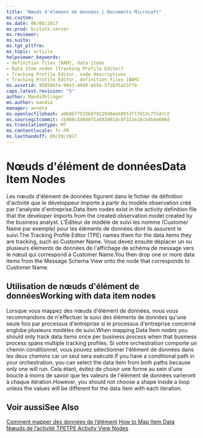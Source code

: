 ```yaml
---
title: "Nœuds d’élément de données | Documents Microsoft"
ms.custom: 
ms.date: 06/08/2017
ms.prod: biztalk-server
ms.reviewer: 
ms.suite: 
ms.tgt_pltfrm: 
ms.topic: article
helpviewer_keywords:
- definition files [BAM], data items
- Data Item nodes [Tracking Profile Editor]
- Tracking Profile Editor, node descriptions
- Tracking Profile Editor, definition files [BAM]
ms.assetid: 95856bfa-90e3-49d9-b55b-5f1b35a23f78
caps.latest.revision: "5"
author: MandiOhlinger
ms.author: mandia
manager: anneta
ms.openlocfilehash: a968bf7533697922938eeb8953f17813c77147c2
ms.sourcegitcommit: cb908c540d8f1a692d01dc8f313e16cb4b4e696d
ms.translationtype: MT
ms.contentlocale: fr-FR
ms.lasthandoff: 09/20/2017
---
```

# <a name="data-item-nodes"></a><span data-ttu-id="7f397-102">Nœuds d'élément de données</span><span class="sxs-lookup"><span data-stu-id="7f397-102">Data Item Nodes</span></span>
<span data-ttu-id="7f397-103">Les nœuds d'élément de données figurent dans le fichier de définition d'activité que le développeur importe à partir du modèle observation créé par l'analyste d'entreprise.</span><span class="sxs-lookup"><span data-stu-id="7f397-103">Data Item nodes exist in the activity definition file that the developer imports from the created observation model created by the business analyst.</span></span> <span data-ttu-id="7f397-104">L'Éditeur de modèle de suivi les nomme (Customer Name par exemple) pour les éléments de données dont ils assurent le suivi.</span><span class="sxs-lookup"><span data-stu-id="7f397-104">The Tracking Profile Editor (TPE) names them for the data items they are tracking, such as Customer Name.</span></span> <span data-ttu-id="7f397-105">Vous devez ensuite déplacer un ou plusieurs éléments de données de l'affichage de schéma de message vers le nœud qui correspond à Customer Name.</span><span class="sxs-lookup"><span data-stu-id="7f397-105">You then drop one or more data items from the Message Schema View onto the node that corresponds to Customer Name.</span></span>  
  
## <a name="working-with-data-item-nodes"></a><span data-ttu-id="7f397-106">Utilisation de nœuds d'élément de données</span><span class="sxs-lookup"><span data-stu-id="7f397-106">Working with data item nodes</span></span>  
 <span data-ttu-id="7f397-107">Lorsque vous mappez des nœuds d'élément de données, nous vous recommandons de n'effectuer le suivi des éléments de données qu'une seule fois par processus d'entreprise si le processus d'entreprise concerné englobe plusieurs modèles de suivi.</span><span class="sxs-lookup"><span data-stu-id="7f397-107">When mapping Data Item nodes you should only track data items once per business process when that business process spans multiple tracking profiles.</span></span> <span data-ttu-id="7f397-108">Si votre orchestration comporte un chemin conditionnel, vous pouvez sélectionner l'élément de données dans les deux chemins car un seul sera exécuté.</span><span class="sxs-lookup"><span data-stu-id="7f397-108">If you have a conditional path in your orchestration, you can select the data item from both paths because only one will run.</span></span> <span data-ttu-id="7f397-109">Cela étant, évitez de choisir une forme au sein d'une boucle à moins de savoir que les valeurs de l'élément de données varieront à chaque itération.</span><span class="sxs-lookup"><span data-stu-id="7f397-109">However, you should not choose a shape inside a loop unless the values will be different for the data item with each iteration.</span></span>  
  
## <a name="see-also"></a><span data-ttu-id="7f397-110">Voir aussi</span><span class="sxs-lookup"><span data-stu-id="7f397-110">See Also</span></span>  
 <span data-ttu-id="7f397-111">[Comment mapper des données de l’élément](../core/how-to-map-item-data.md) </span><span class="sxs-lookup"><span data-stu-id="7f397-111">[How to Map Item Data](../core/how-to-map-item-data.md) </span></span>  
 [<span data-ttu-id="7f397-112">Nœuds de l’activité TPE</span><span class="sxs-lookup"><span data-stu-id="7f397-112">TPE Activity View Nodes</span></span>](../core/tpe-activity-view-nodes.md)